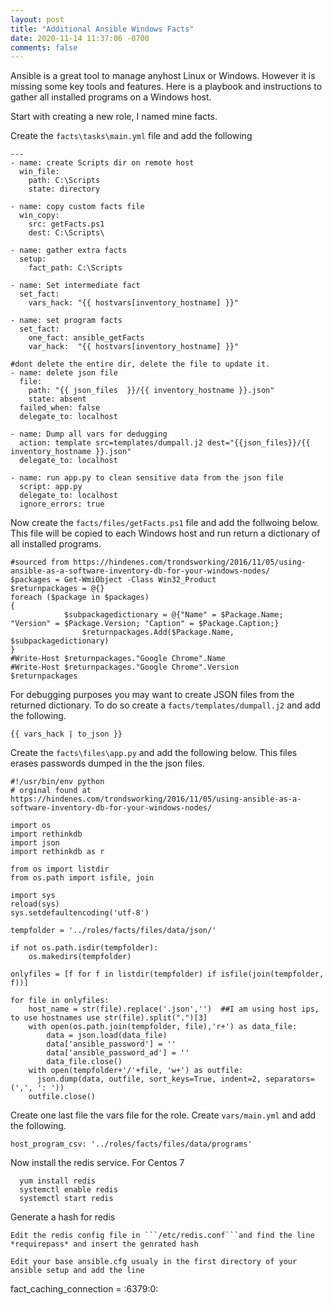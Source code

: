 ```yaml
---
layout: post
title: "Additional Ansible Windows Facts"
date: 2020-11-14 11:37:06 -0700
comments: false
---
```

Ansible is a great tool to manage anyhost Linux or Windows. However it is missing some key tools and features. Here is a playbook and instructions to gather all installed programs on a Windows host. 

Start with creating a new role, I named mine facts. 

Create the ```facts\tasks\main.yml``` file and add the following

```
---
- name: create Scripts dir on remote host
  win_file:
    path: C:\Scripts
    state: directory 

- name: copy custom facts file
  win_copy:
    src: getFacts.ps1
    dest: C:\Scripts\

- name: gather extra facts
  setup:
    fact_path: C:\Scripts

- name: Set intermediate fact
  set_fact:
    vars_hack: "{{ hostvars[inventory_hostname] }}"

- name: set program facts
  set_fact:
    one_fact: ansible_getFacts
    var_hack:  "{{ hostvars[inventory_hostname] }}" 
           
#dont delete the entire dir, delete the file to update it. 
- name: delete json file 
  file:
    path: "{{ json_files  }}/{{ inventory_hostname }}.json"
    state: absent
  failed_when: false
  delegate_to: localhost

- name: Dump all vars for dedugging
  action: template src=templates/dumpall.j2 dest="{{json_files}}/{{ inventory_hostname }}.json"
  delegate_to: localhost

- name: run app.py to clean sensitive data from the json file
  script: app.py
  delegate_to: localhost
  ignore_errors: true
```

Now create the ```facts/files/getFacts.ps1``` file and add the follwoing below. This file will be copied to each Windows host and run return a dictionary of all installed programs. 
``` 
#sourced from https://hindenes.com/trondsworking/2016/11/05/using-ansible-as-a-software-inventory-db-for-your-windows-nodes/
$packages = Get-WmiObject -Class Win32_Product
$returnpackages = @{}
foreach ($package in $packages)
{
            $subpackagedictionary = @{"Name" = $Package.Name; "Version" = $Package.Version; "Caption" = $Package.Caption;}
                $returnpackages.Add($Package.Name, $subpackagedictionary)
}
#Write-Host $returnpackages."Google Chrome".Name
#Write-Host $returnpackages."Google Chrome".Version
$returnpackages
```

For debugging purposes you may want to create JSON files from the returned dictionary. To do so create a ```facts/templates/dumpall.j2``` and add the following.
```
{{ vars_hack | to_json }}

```

Create the ```facts\files\app.py``` and add the following below. This files erases passwords dumped in the the json files.
```
#!/usr/bin/env python
# orginal found at https://hindenes.com/trondsworking/2016/11/05/using-ansible-as-a-software-inventory-db-for-your-windows-nodes/

import os
import rethinkdb
import json
import rethinkdb as r

from os import listdir
from os.path import isfile, join

import sys
reload(sys)
sys.setdefaultencoding('utf-8')

tempfolder = '../roles/facts/files/data/json/'

if not os.path.isdir(tempfolder):
    os.makedirs(tempfolder)

onlyfiles = [f for f in listdir(tempfolder) if isfile(join(tempfolder, f))]

for file in onlyfiles:
    host_name = str(file).replace('.json','')  ##I am using host ips, to use hostnames use str(file).split(".")[3] 
    with open(os.path.join(tempfolder, file),'r+') as data_file:
        data = json.load(data_file)
        data['ansible_password'] = ''
        data['ansible_password_ad'] = ''
        data_file.close()
    with open(tempfolder+'/'+file, 'w+') as outfile:  
      json.dump(data, outfile, sort_keys=True, indent=2, separators=(',', ': '))
    outfile.close()
```

Create one last file the vars file for the role. Create ```vars/main.yml``` and add the following.

```on_files: '../roles/facts/files/data/json/'
host_program_csv: '../roles/facts/files/data/programs'
```

Now install the redis service. 
For Centos 7 
```
  yum install redis
  systemctl enable redis
  systemctl start redis
```
Generate a hash for redis
``` echo "redis-password-string" | sha256sum
Edit the redis config file in ```/etc/redis.conf```and find the line *requirepass* and insert the genrated hash

Edit your base ansible.cfg usualy in the first directory of your ansible setup and add the line 
```
fact_caching_connection = <redis-ip>:6379:0:<redis-hash>

```
